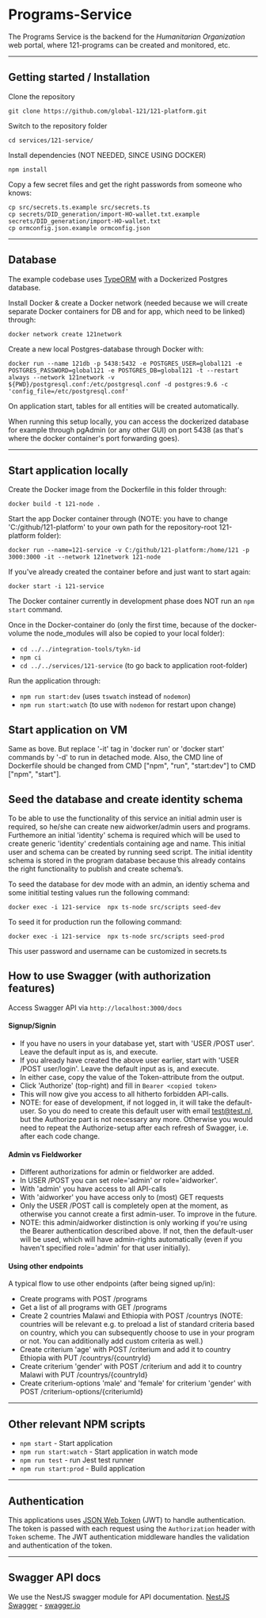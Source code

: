 # Programs-Service

The Programs Service is the backend for the _Humanitarian Organization_ web portal, where 121-programs can be created and monitored, etc.

---

## Getting started / Installation

Clone the repository

    git clone https://github.com/global-121/121-platform.git

Switch to the repository folder

    cd services/121-service/

Install dependencies (NOT NEEDED, SINCE USING DOCKER)

    npm install

Copy a few secret files and get the right passwords from someone who knows:

    cp src/secrets.ts.example src/secrets.ts
    cp secrets/DID_generation/import-HO-wallet.txt.example secrets/DID_generation/import-HO-wallet.txt
    cp ormconfig.json.example ormconfig.json

---

## Database

The example codebase uses [TypeORM](http://typeorm.io/) with a Dockerized Postgres database.

Install Docker & create a Docker network (needed because we will create separate Docker containers for DB and for app, which need to be linked) through:

    docker network create 121network

Create a new local Postgres-database through Docker with:

    docker run --name 121db -p 5438:5432 -e POSTGRES_USER=global121 -e POSTGRES_PASSWORD=global121 -e POSTGRES_DB=global121 -t --restart always --network 121network -v ${PWD}/postgresql.conf:/etc/postgresql.conf -d postgres:9.6 -c 'config_file=/etc/postgresql.conf'

On application start, tables for all entities will be created automatically.

When running this setup locally, you can access the dockerized database for example through pgAdmin (or any other GUI) on port 5438 (as that's where the docker container's port forwarding goes).

---

## Start application locally

Create the Docker image from the Dockerfile in this folder through:

    docker build -t 121-node .

Start the app Docker container through (NOTE: you have to change 'C:/github/121-platform' to your own path for the repository-root 121-platform folder):

    docker run --name=121-service -v C:/github/121-platform:/home/121 -p 3000:3000 -it --network 121network 121-node

If you've already created the container before and just want to start again:

    docker start -i 121-service

The Docker container currently in development phase does NOT run an `npm start` command.

Once in the Docker-container do (only the first time, because of the docker-volume the node_modules will also be copied to your local folder):

- `cd ../../integration-tools/tykn-id`
- `npm ci`
- `cd ../../services/121-service` (to go back to application root-folder)

Run the application through:

- `npm run start:dev` (uses `tswatch` instead of `nodemon`)
- `npm run start:watch` (to use with `nodemon` for restart upon change)

## Start application on VM

Same as bove. But replace '-it' tag in 'docker run' or 'docker start' commands by '-d' to run in detached mode.
Also, the CMD line of Dockerfile should be changed from CMD ["npm", "run", "start:dev"] to CMD ["npm", "start"].

## Seed the database and create identity schema

To be able to use the functionality of this service an initial admin user is required, so he/she can create new aidworker/admin users and programs. Furthemore an initial 'identity' schema is required which will be used to create generic 'identity' credentials containing age and name. This initial user and schema can be created by running seed script. The initial identity schema is stored in the program database because this already contains the right functionality to publish and create schema’s.

To seed the database for dev mode with an admin, an identiy schema and some inititial testing values run the following command:

```
docker exec -i 121-service  npx ts-node src/scripts seed-dev
```

To seed it for production run the following command:

```
docker exec -i 121-service  npx ts-node src/scripts seed-prod
```

This user password and username can be customized in secrets.ts

## How to use Swagger (with authorization features)

Access Swagger API via `http://localhost:3000/docs`

#### Signup/Signin

- If you have no users in your database yet, start with 'USER /POST user'. Leave the default input as is, and execute.
- If you already have created the above user earlier, start with 'USER /POST user/login'. Leave the default input as is, and execute.
- In either case, copy the value of the Token-attribute from the output.
- Click 'Authorize' (top-right) and fill in `Bearer <copied token>`
- This will now give you access to all hitherto forbidden API-calls.
- NOTE: for ease of development, if not logged in, it will take the default-user. So you do need to create this default user with email test@test.nl, but the Authorize part is not necessary any more. Otherwise you would need to repeat the Authorize-setup after each refresh of Swagger, i.e. after each code change.

#### Admin vs Fieldworker

- Different authorizations for admin or fieldworker are added.
- In USER /POST you can set role='admin' or role='aidworker'.
- With 'admin' you have access to all API-calls
- With 'aidworker' you have access only to (most) GET requests
- Only the USER /POST call is completely open at the moment, as otherwise you cannot create a first admin-user. To improve in the future.
- NOTE: this admin/aidworker distinction is only working if you're using the Bearer authentication described above. If not, then the default-user will be used, which will have admin-rights automatically (even if you haven't specified role='admin' for that user initially).

#### Using other endpoints

A typical flow to use other endpoints (after being signed up/in):

- Create programs with POST /programs
- Get a list of all programs with GET /programs
- Create 2 countries Malawi and Ethiopia with POST /countrys (NOTE: countries will be relevant e.g. to preload a list of standard criteria based on country, which you can subsequently choose to use in your program or not. You can additionally add custom criteria as well.)
- Create criterium 'age' with POST /criterium and add it to country Ethiopia with PUT /countrys/{countryId}
- Create criterium 'gender' with POST /criterium and add it to country Malawi with PUT /countrys/{countryId}
- Create criterium-options 'male' and 'female' for criterium 'gender' with POST /criterium-options/{criteriumId}

---

## Other relevant NPM scripts

- `npm start` - Start application
- `npm run start:watch` - Start application in watch mode
- `npm run test` - run Jest test runner
- `npm run start:prod` - Build application

---

## Authentication

This applications uses [JSON Web Token](https://jwt.io/) (JWT) to handle authentication. The token is passed with each request using the `Authorization` header with `Token` scheme. The JWT authentication middleware handles the validation and authentication of the token.

---

## Swagger API docs

We use the NestJS swagger module for API documentation. [NestJS Swagger](https://github.com/nestjs/swagger) - [swagger.io](https://swagger.io/)

